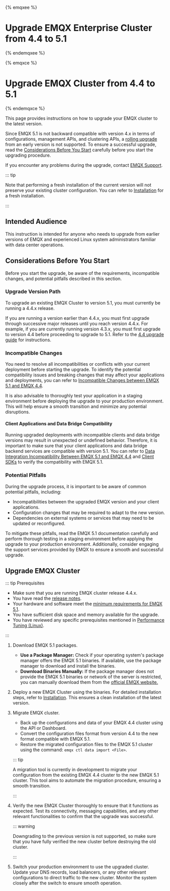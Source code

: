 {% emqxee %}
# Upgrade EMQX Enterprise Cluster from 4.4 to 5.1
{% endemqxee %}

{% emqxce %}
# Upgrade EMQX Cluster from 4.4 to 5.1
{% endemqxce %}


This page provides instructions on how to upgrade your EMQX cluster to the latest version.

Since EMQX 5.1 is not backward compatible with version 4.x in terms of configurations, management APIs, and clustering APIs, a [rolling upgrade](./rolling-upgrades.md) from an early version is not supported. To ensure a successful upgrade, read the [Considerations Before You Start](#considerations-before-you-start) carefully before you start the upgrading procedure.

If you encounter any problems during the upgrade, contact [EMQX Support](https://www.emqx.com/en/support).

::: tip

Note that performing a fresh installation of the current version will not preserve your existing cluster configuration. You can refer to [Installation](./install.md) for a fresh installation.

:::

## Intended Audience

This instruction is intended for anyone who needs to upgrade from earlier versions of EMQX and experienced Linux system administrators familiar with data center operations.

## Considerations Before You Start

Before you start the upgrade, be aware of the requirements, incompatible changes, and potential pitfalls described in this section.

### Upgrade Version Path

To upgrade an existing EMQX Cluster to version 5.1, you must currently be running a 4.4.x release.

If you are running a version earlier than 4.4.x, you must first upgrade through successive major releases until you reach version 4.4.x. For example, if you are currently running version 4.3.x, you must first upgrade to version 4.4 before proceeding to upgrade to 5.1. Refer to the [4.4 upgrade guide](https://docs.emqx.com/en/enterprise/v4.4/changes/upgrade-4.4.html#data-and-config-backup) for instructions.

### Incompatible Changes

You need to resolve all incompatibilities or conflicts with your current deployment before starting the upgrade. To identify the potential compatibility issues and breaking changes that may affect your applications and deployments, you can refer to [Incompatible Changes between EMQX 5.1 and EMQX 4.4](../changes/breaking-changes-5.1.0.md).

It is also advisable to thoroughly test your application in a staging environment before deploying the upgrade to your production environment. This will help ensure a smooth transition and minimize any potential disruptions.

#### Client Applications and Data Bridge Compatibility

Running upgraded deployments with incompatible clients and data bridge versions may result in unexpected or undefined behavior. Therefore, it is important to make sure that your client applications and data bridge backend services are compatible with version 5.1. You can refer to [Data Integration Incompatibility Between EMQX 5.1 and EMQX 4.4](../changes/data-integration-4.4-to-5.1-incompatibility.md) and [Client SDKs](../connect-emqx/introduction.md) to verify the compatibility with EMQX 5.1.

### Potential Pitfalls

During the upgrade process, it is important to be aware of common potential pitfalls, including:

- Incompatibilities between the upgraded EMQX version and your client applications.
- Configuration changes that may be required to adapt to the new version.
- Dependencies on external systems or services that may need to be updated or reconfigured.

To mitigate these pitfalls, read the EMQX 5.1 documentation carefully and perform thorough testing in a staging environment before applying the upgrade to your production environment. Additionally, consider engaging the support services provided by EMQX to ensure a smooth and successful upgrade.

## Upgrade EMQX Cluster

::: tip Prerequisites

- Make sure that you are running EMQX cluster release 4.4.x.
- You have read the [release notes](https://www.emqx.com/en/changelogs/enterprise/5.1.0).
- Your hardware and software meet the [minimum requirements for EMQX 5.1](../deploy/install.md#hardware-specification).
- You have sufficient disk space and memory available for the upgrade.
- You have reviewed any specific prerequisites mentioned in [Performance Tuning (Linux)](../performance/tune.md#turn-off-swap).

:::

1. Download EMQX 5.1 packages.
   - **Use a Package Manager:** Check if your operating system's package manager offers the EMQX 5.1 binaries. If available, use the package manager to download and install the binaries.
   - **Download Binaries Manually:** If the package manager does not provide the EMQX 5.1 binaries or network of the server is restricted, you can manually download them from the [official EMQX website.](https://www.emqx.com/en/downloads/enterprise/v5.1.0)

2. Deploy a new EMQX Cluster using the binaries. For detailed installation steps, refer to [Installation](../deploy/install.md). This ensures a clean installation of the latest version.

3. Migrate EMQX cluster. 

   - Back up the configurations and data of your EMQX 4.4 cluster using the API or Dashboard.
   - Convert the configuration files format from version 4.4 to the new format compatible with EMQX 5.1.
   - Restore the migrated configuration files to the EMQX 5.1 cluster using the command:  `emqx ctl data import <File>`. 

   ::: tip

   A migration tool is currently in development to migrate your configuration from the existing EMQX 4.4 cluster to the new EMQX 5.1 cluster. This tool aims to automate the migration procedure, ensuring a smooth transition. 

   :::

5. Verify the new EMQX Cluster thoroughly to ensure that it functions as expected. Test its connectivity, messaging capabilities, and any other relevant functionalities to confirm that the upgrade was successful.

   ::: warning

   Downgrading to the previous version is not supported, so make sure that you have fully verified the new cluster before destroying the old cluster.

   :::

6. Switch your production environment to use the upgraded cluster. Update your DNS records, load balancers, or any other relevant configurations to direct traffic to the new cluster. Monitor the system closely after the switch to ensure smooth operation.
